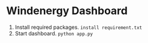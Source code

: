 # Windenergy Dashboard

1. Install required packages.
`install requirement.txt`
3. Start dashboard.
`python app.py`
